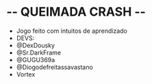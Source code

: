 <p aling= "center">

# -- QUEIMADA CRASH --
- Jogo feito com intuitos de aprendizado
- DEVS:
- @DexDousky
- @Sr.DarkFrame
- @GUGU369a
- @Diogodefreitassavastano
- Vortex
</p>
